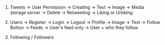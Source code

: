 1. Tweets
    -> User Permission
        -> Creating
            -> Text
            -> Image -> Media storage server
        -> Delete
        -> Retweeting
        -> Liking or Unliking

2. Users
    -> Register
    -> Login
    -> Logout
    -> Profile
        -> Image
        -> Text
        -> Follow Button
    -> Feeds
        -> User's feed only
        -> User + who they follow

3. Following / Followers